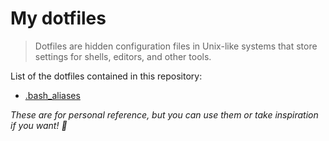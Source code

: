 # My dotfiles

> Dotfiles are hidden configuration files in Unix-like systems that store settings for shells, editors, and other tools.

List of the dotfiles contained in this repository:

- [.bash_aliases](./.bash_aliases)

*These are for personal reference, but you can use them or take inspiration if you want! 💚*
